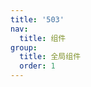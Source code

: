 ```yaml
---
title: '503'
nav:
  title: 组件
group:
  title: 全局组件
  order: 1
---
```



<code src="./index.tsx">

<API></API>